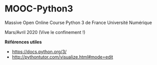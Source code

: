 # MOOC-Python3
Massive Open Online Course Python 3 de France Université Numérique

Mars/Avril 2020 (Vive le confinement !)

**Références utiles**

- https://docs.python.org/3/
- http://pythontutor.com/visualize.html#mode=edit
